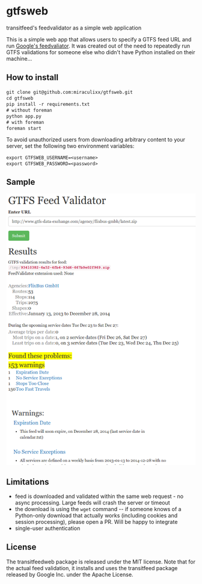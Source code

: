 gtfsweb
=======

transitfeed's feedvalidator as a simple web application

This is a simple web app that allows users to specify a GTFS feed URL and run [Google's feedvaliator](https://github.com/google/transitfeed/wiki/FeedValidator). 
It was created out of the need to repeatedly run GTFS validations for someone else who didn't have Python installed on their machine... 

How to install
--------------

```
git clone git@github.com:miraculixx/gtfsweb.git
cd gtfsweb
pip install -r requirements.txt
# without foreman
python app.py
# with foreman
foreman start
``` 

To avoid unauthorized users from downloading arbitrary content to your server, set the following two environment variables:

```
export GTFSWEB_USERNAME=<username>
export GTFSWEB_PASSWORD=<password>
```

Sample
------

![](docs/screenshot.png?raw=true)

Limitations
-----------

* feed is downloaded and validated within the same web request - no async processing. Large feeds will crash the server or timeout
* the download is using the `wget` command -- if someone knows of a Python-only download that actually works (including cookies and session processing), please open a PR. Will be happy to integrate
* single-user authentication

License
-------

The transitfeedweb package is released under the MIT license. Note that for the
actual feed validation, it installs and uses the transitfeed package released
by Google Inc. under the Apache License. 